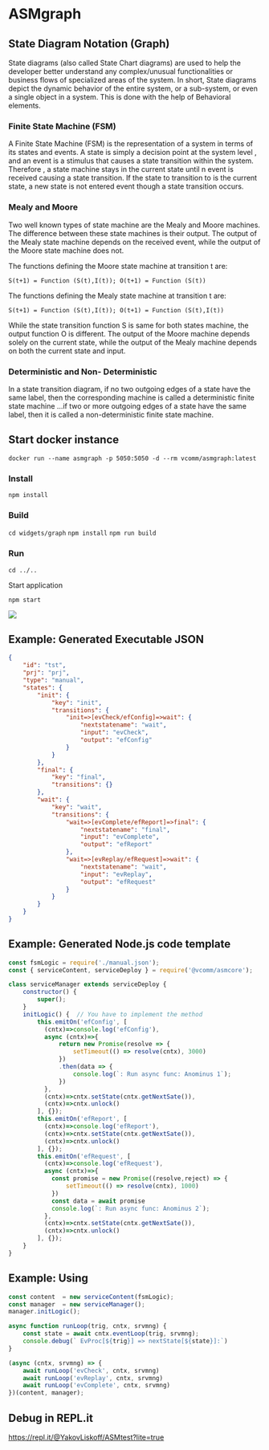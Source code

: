 # ASMgraph
## State Diagram Notation (Graph) 

State diagrams (also called State Chart diagrams) are used to help the developer better understand any complex/unusual functionalities or business flows of specialized areas of the system. In short, State diagrams depict the dynamic behavior of the entire system, or a sub-system, or even a single object in a system. This is done with the help of Behavioral elements.

### Finite State Machine (FSM) 

A Finite State Machine (FSM) is the representation of a system in terms of its states and events. A state is simply a decision point at the system level , and an event is a stimulus that causes a state transition within the system. Therefore , a state machine stays in the current state until n event is received causing a state transition. If the state to transition to is the current state, a new state is not entered event though a state transition occurs.

### Mealy and Moore

Two well known types of state machine are the Mealy and Moore machines. The difference between these state machines is their output. The output of the Mealy state machine depends on the received event, while the output of the Moore state machine does not.

The functions defining the Moore state machine at transition t are: 

`S(t+1) = Function (S(t),I(t)); O(t+1) = Function (S(t))`

The functions defining the Mealy state machine at transition t are: 

`S(t+1) = Function (S(t),I(t)); O(t+1) = Function (S(t),I(t))`

While the state transition function S is same for both states machine, the output function O is different. The output of the Moore machine depends solely on the current state, while the output of the Mealy machine depends on both the current state and input.

### Deterministic and Non- Deterministic

In a state transition diagram, if no two outgoing edges of a state have the same label, then the corresponding machine is called a deterministic finite state machine …if two or more outgoing edges of a state have the same label, then it is called a non-deterministic finite state machine.

## Start docker instance

`docker run --name asmgraph -p 5050:5050 -d --rm vcomm/asmgraph:latest`

### Install

` npm install `
 
### Build

` cd widgets/graph `
` npm install `
` npm run build `

### Run

` cd ../.. `

Start application

` npm start `

<img src="https://i.ibb.co/8dPmrpx/graph-demo.png">

## Example: Generated Executable JSON

```json
{
    "id": "tst",
    "prj": "prj",
    "type": "manual",
    "states": {
        "init": {
            "key": "init",
            "transitions": {
                "init=>[evCheck/efConfig]=>wait": {
                    "nextstatename": "wait",
                    "input": "evCheck",
                    "output": "efConfig"
                }
            }
        },
        "final": {
            "key": "final",
            "transitions": {}
        },
        "wait": {
            "key": "wait",
            "transitions": {
                "wait=>[evComplete/efReport]=>final": {
                    "nextstatename": "final",
                    "input": "evComplete",
                    "output": "efReport"
                },
                "wait=>[evReplay/efRequest]=>wait": {
                    "nextstatename": "wait",
                    "input": "evReplay",
                    "output": "efRequest"
                }
            }
        }
    }
}
```

## Example: Generated Node.js code template

```javascript
const fsmLogic = require('./manual.json');
const { serviceContent, serviceDeploy } = require('@vcomm/asmcore');

class serviceManager extends serviceDeploy {
    constructor() {
        super();
    }
    initLogic() {  // You have to implement the method 
        this.emitOn('efConfig', [
          (cntx)=>console.log('efConfig'),
          async (cntx)=>{
              return new Promise(resolve => {
                  setTimeout(() => resolve(cntx), 3000)
              })
              .then(data => {
                  console.log(`: Run async func: Anominus 1`);
              }) 
          },
          (cntx)=>cntx.setState(cntx.getNextSate()),
          (cntx)=>cntx.unlock()
        ], {});
        this.emitOn('efReport', [
          (cntx)=>console.log('efReport'),
          (cntx)=>cntx.setState(cntx.getNextSate()),
          (cntx)=>cntx.unlock()
        ], {});
        this.emitOn('efRequest', [
          (cntx)=>console.log('efRequest'),
          async (cntx)=>{
            const promise = new Promise((resolve,reject) => {
                setTimeout(() => resolve(cntx), 1000)
            })
            const data = await promise
            console.log(`: Run async func: Anominus 2`); 
          },
          (cntx)=>cntx.setState(cntx.getNextSate()),
          (cntx)=>cntx.unlock()
        ], {});
    }
}
```
## Example: Using

```javascript
const content  = new serviceContent(fsmLogic);
const manager  = new serviceManager();
manager.initLogic();

async function runLoop(trig, cntx, srvmng) {
    const state = await cntx.eventLoop(trig, srvmng);
    console.debug(` EvProc[${trig}] => nextState[${state}]:`)
}

(async (cntx, srvmng) => {
    await runLoop('evCheck', cntx, srvmng)
    await runLoop('evReplay', cntx, srvmng)
    await runLoop('evComplete', cntx, srvmng)
})(content, manager);
```

## Debug in REPL.it 
https://repl.it/@YakovLiskoff/ASMtest?lite=true